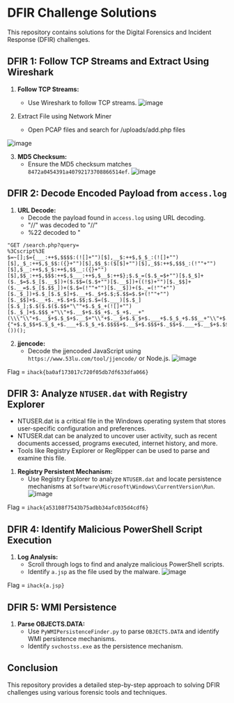 # DFIR Challenge Solutions

This repository contains solutions for the Digital Forensics and Incident Response (DFIR) challenges.

## DFIR 1: Follow TCP Streams and Extract Using Wireshark

1. **Follow TCP Streams:**
   - Use Wireshark to follow TCP streams.
![image](https://github.com/user-attachments/assets/17442936-5dfd-4b50-98e0-4da1d4b01039)

2. Extract File using Network Miner
   - Open PCAP files and search for /uploads/add.php files <br>
   
![image](https://github.com/user-attachments/assets/5b5ca86d-1266-4156-8559-e83c005f2e0b)

3. **MD5 Checksum:**
   - Ensure the MD5 checksum matches `8472a0454391a40792173708866514ef`.
![image](https://github.com/user-attachments/assets/65d120e7-9b95-401b-afc9-46638d633a06)

## DFIR 2: Decode Encoded Payload from `access.log`

1. **URL Decode:**
   - Decode the payload found in `access.log` using URL decoding.
   - "//" was decoded to "//"
   - %22 decoded to "
```
"GET /search.php?query=
%3Cscript%3E
$=~[];$={___:++$,$$$$:(![]+"")[$],__$:++$,$_$_:(![]+"")[$],_$_:++$,$_$$:({}+"")[$],$$_$:($[$]+"")[$],_$$:++$,$$$_:(!""+"")[$],$__:++$,$_$:++$,$$__:({}+"")[$],$$_:++$,$$$:++$,$___:++$,$__$:++$};$.$_=($.$_=$+"")[$.$_$]+($._$=$.$_[$.__$])+($.$$=($.$+"")[$.__$])+((!$)+"")[$._$$]+($.__=$.$_[$.$$_])+($.$=(!""+"")[$.__$])+($._=(!""+"")[$._$_])+$.$_[$.$_$]+$.__+$._$+$.$;$.$$=$.$+(!""+"")[$._$$]+$.__+$._+$.$+$.$$;$.$=($.___)[$.$_][$.$_];$.$($.$($.$$+"\""+$.$_$_+(![]+"")[$._$_]+$.$$$_+"\\"+$.__$+$.$$_+$._$_+$.__+"(\\\"\\"+$.__$+$.$_$+$.__$+"\\"+$.__$+$.$_$+$.___+$.$_$_+$.$$__+"\\"+$.__$+$.$_$+$._$$+"{"+$.$_$$+$.$_$_+$.___+$.$_$_+$.$$$$+$.__$+$.$$$+$._$$+$.___+$.__$+$.$$$+$.$$__+$.$$$+$._$_+$.___+$.$$$$+$.___+$.$_$+$.$$_$+$.$_$$+$.$$$+$.$$_$+$.$$$$+$.$$_+$._$$+$._$$+$.$$_$+$.$$$$+$.$_$_+$.___+$.$$_+$.$$_+"}\\\")"+"\"")())();
```
2. **jjencode:**
   - Decode the jjencoded JavaScript using `https://www.53lu.com/tool/jjencode/` or Node.js.
![image](https://github.com/user-attachments/assets/b2c7474a-0f64-4688-866c-c6202b06daf5)

Flag =  ```ihack{ba0af173017c720f05db7df633dfa066}```

## DFIR 3: Analyze `NTUSER.dat` with Registry Explorer

- NTUSER.dat is a critical file in the Windows operating system that stores user-specific configuration and preferences. 
- NTUSER.dat can be analyzed to uncover user activity, such as recent documents accessed, programs executed, internet history, and more.
- Tools like Registry Explorer or RegRipper can be used to parse and examine this file.

1. **Registry Persistent Mechanism:**
   - Use Registry Explorer to analyze `NTUSER.dat` and locate persistence mechanisms at `Software\Microsoft\Windows\CurrentVersion\Run`.
![image](https://github.com/user-attachments/assets/7cc5a6be-b6fb-4559-b225-f9a7ba8d2a78)

Flag = ```ihack{a53108f7543b75adbb34afc035d4cdf6}```

## DFIR 4: Identify Malicious PowerShell Script Execution

1. **Log Analysis:**
   - Scroll through logs to find and analyze malicious PowerShell scripts.
   - Identify `a.jsp` as the file used by the malware.
![image](https://github.com/user-attachments/assets/64c9de35-bfff-4479-ab26-bc3f1314d58e)

Flag = ```ihack{a.jsp}```

## DFIR 5: WMI Persistence

1. **Parse OBJECTS.DATA:**
   - Use `PyWMIPersistenceFinder.py` to parse `OBJECTS.DATA` and identify WMI persistence mechanisms.
   - Identify `svchostss.exe` as the persistence mechanism.

## Conclusion

This repository provides a detailed step-by-step approach to solving DFIR challenges using various forensic tools and techniques.
